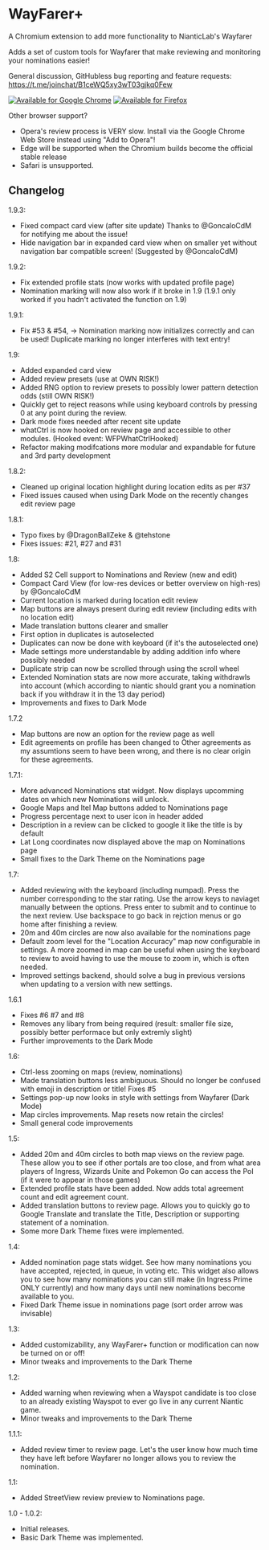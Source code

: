# WayFarer+
A Chromium extension to add more functionality to NianticLab's Wayfarer

Adds a set of custom tools for Wayfarer that make reviewing and monitoring your nominations easier!

General discussion, GitHubless bug reporting and feature requests: https://t.me/joinchat/B1ceWQ5xy3wT03gjkq0Few

[![Available for Google Chrome](https://developer.chrome.com/webstore/images/ChromeWebStore_BadgeWBorder_v2_206x58.png)](https://chrome.google.com/webstore/detail/wayfarer%20/fnhddfgebnmokicfdfgcdcdhcmgkeglc)
[![Available for Firefox](https://addons.cdn.mozilla.net/static/img/addons-buttons/AMO-button_1.png)](https://addons.mozilla.org/en-US/firefox/addon/wayfarerplus/)

Other browser support?
- Opera's review process is VERY slow. Install via the Google Chrome Web Store instead using "Add to Opera"!
- Edge will be supported when the Chromium builds become the official stable release
- Safari is unsupported.

Changelog
---
1.9.3:
- Fixed compact card view (after site update) Thanks to @GoncaloCdM for notifying me about the issue!
- Hide navigation bar in expanded card view when on smaller yet without navigation bar compatible screen! (Suggested by @GoncaloCdM)

1.9.2:
- Fix extended profile stats (now works with updated profile page)
- Nomination marking will now also work if it broke in 1.9 (1.9.1 only worked if you hadn't activated the function on 1.9)


1.9.1:
- Fix #53 & #54, -> Nomination marking now initializes correctly and can be used! Duplicate marking no longer interferes with text entry!

1.9:
- Added expanded card view
- Added review presets (use at OWN RISK!)
- Added RNG option to review presets to possibly lower pattern detection odds (still OWN RISK!)
- Quickly get to reject reasons while using keyboard controls by pressing 0 at any point during the review.
- Dark mode fixes needed after recent site update
- whatCtrl is now hooked on review page and accessible to other modules. (Hooked event: WFPWhatCtrlHooked)
- Refactor making modifcations more modular and expandable for future and 3rd party development

1.8.2:
- Cleaned up original location highlight during location edits as per #37
- Fixed issues caused when using Dark Mode on the recently changes edit review page

1.8.1:
- Typo fixes by @DragonBallZeke & @tehstone
- Fixes issues: #21, #27 and #31

1.8:
- Added S2 Cell support to Nominations and Review (new and edit)
- Compact Card View (for low-res devices or better overview on high-res) by @GoncaloCdM
- Current location is marked during location edit review
- Map buttons are always present during edit review (including edits with no location edit)
- Made translation buttons clearer and smaller
- First option in duplicates is autoselected
- Duplicates can now be done with keyboard (if it's the autoselected one)
- Made settings more understandable by adding addition info where possibly needed
- Duplicate strip can now be scrolled through using the scroll wheel
- Extended Nomination stats are now more accurate, taking withdrawls into account (which according to niantic should grant you a nomination back if you withdraw it in the 13 day period)
- Improvements and fixes to Dark Mode

1.7.2
- Map buttons are now an option for the review page as well
- Edit agreements on profile has been changed to Other agreements as my assumtions seem to have been wrong, and there is no clear origin for these agreements.

1.7.1:
- More advanced Nominations stat widget. Now displays upcomming dates on which new Nominations will unlock.
- Google Maps and Itel Map buttons added to Nominations page
- Progress percentage next to user icon in header added
- Description in a review can be clicked to google it like the title is by default
- Lat Long coordinates now displayed above the map on Nominations page
- Small fixes to the Dark Theme on the Nominations page

1.7:
- Added reviewing with the keyboard (including numpad). Press the number corresponding to the star rating. Use the arrow keys to naviaget manually between the options. Press enter to submit and to continue to the next review. Use backspace to go back in rejction menus or go home after finishing a review.
- 20m and 40m circles are now also available for the nominations page
- Default zoom level for the "Location Accuracy" map now configurable in settings. A more zoomed in map can be useful when using the keyboard to review to avoid having to use the mouse to zoom in, which is often needed.
- Improved settings backend, should solve a bug in previous versions when updating to a version with new settings.

1.6.1
- Fixes #6 #7 and #8
- Removes any libary from being required (result: smaller file size, possibly better performace but only extremly slight)
- Further improvements to the Dark Mode

1.6:
- Ctrl-less zooming on maps (review, nominations)
- Made translation buttons less ambiguous. Should no longer be confused with emoji in description or title! Fixes #5
- Settings pop-up now looks in style with settings from Wayfarer (Dark Mode)
- Map circles improvements. Map resets now retain the circles!
- Small general code improvements

1.5:
- Added 20m and 40m circles to both map views on the review page. These allow you to see if other portals are too close, and from what area players of Ingress, Wizards Unite and Pokemon Go can access the PoI (if it were to appear in those games)
- Extended profile stats have been added. Now adds total agreement count and edit agreement count.
- Added translation buttons to review page. Allows you to quickly go to Google Translate and translate the Title, Description or supporting statement of a nomination.
- Some more Dark Theme fixes were implemented.

1.4:
- Added nomination page stats widget. See how many nominations you have accepted, rejected, in queue, in voting etc. This widget also allows you to see how many nominations you can still make (in Ingress Prime ONLY currently) and how many days until new nominations become available to you.
- Fixed Dark Theme issue in nominations page (sort order arrow was invisable)

1.3:
- Added customizability, any WayFarer+ function or modification can now be turned on or off!
- Minor tweaks and improvements to the Dark Theme

1.2:
- Added warning when reviewing when a Wayspot candidate is too close to an already existing Wayspot to ever go live in any current Niantic game.
- Minor tweaks and improvements to the Dark Theme

1.1.1:
- Added review timer to review page. Let's the user know how much time they have left before Wayfarer no longer allows you to review the nomination.

1.1:
- Added StreetView review preview to Nominations page. 

1.0 - 1.0.2:
- Initial releases. 
- Basic Dark Theme was implemented.
